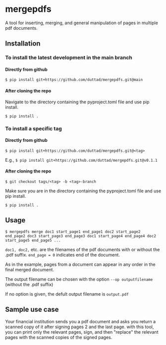# mergepdfs
A tool for inserting, merging, and general manipulation of pages in multiple pdf documents.

## Installation

### To install the latest development in the main branch

#### Directly from github
`$ pip install git+https://github.com/duttad/mergepdfs.git@main`

#### After cloning the repo
Navigate to the directory containing the pyproject.toml file and use pip install.

`$ pip install .`

### To install a specific tag

#### Directly from github
`$ pip install git+https://github.com/duttad/mergepdfs.git@<tag>`

E.g., 
`$ pip install git+https://github.com/duttad/mergepdfs.git@v0.1.1`

#### After cloning the repo
`$ git checkout tags/<tag> -b <tag>-branch`

Make sure you are in the directory containing the pyproject.toml file and use pip install.

`$ pip install .`


## Usage
`$ mergepdfs merge doc1 start_page1 end_page1 doc2 start_page2 end_page2 doc3 start_page3 end_page3 doc1 start_page4 end_page4 doc2 start_page5 end_page5 ...`

`doc1, doc2,` etc. are the filenames of the pdf documents with or without the .pdf suffix.
`end_page = 0` indicates end of the document.

As in the example, pages from a document can appear in any order in the final merged document.

The output filename can be chosen with the option `--op outputfilename` (without the .pdf suffix)

If no option is given, the defult output filename is `output.pdf`

## Sample use case
Your financial institution sends you a pdf document and asks you return a scanned copy of it after signing pages 2 and the last page. with this tool, you can print only the relevant pages, sign, and then "replace" the relevant pages with the scanned copies of the signed pages.
